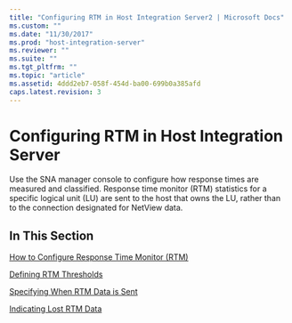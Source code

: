 ```yaml
---
title: "Configuring RTM in Host Integration Server2 | Microsoft Docs"
ms.custom: ""
ms.date: "11/30/2017"
ms.prod: "host-integration-server"
ms.reviewer: ""
ms.suite: ""
ms.tgt_pltfrm: ""
ms.topic: "article"
ms.assetid: 4ddd2eb7-058f-454d-ba00-699b0a385afd
caps.latest.revision: 3
---
```

# Configuring RTM in Host Integration Server
Use the SNA manager console to configure how response times are measured and classified. Response time monitor (RTM) statistics for a specific logical unit (LU) are sent to the host that owns the LU, rather than to the connection designated for NetView data.  
  
## In This Section  
 [How to Configure Response Time Monitor (RTM)](../core/how-to-configure-response-time-monitor-rtm-1.md)  
  
 [Defining RTM Thresholds](../core/defining-rtm-thresholds1.md)  
  
 [Specifying When RTM Data is Sent](../core/specifying-when-rtm-data-is-sent2.md)  
  
 [Indicating Lost RTM Data](../core/indicating-lost-rtm-data2.md)